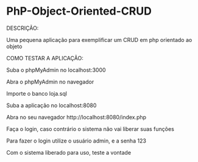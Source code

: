 # PhP-Object-Oriented-CRUD

DESCRIÇÃO:

Uma pequena aplicação para exemplificar um CRUD em php orientado ao objeto

COMO TESTAR A APLICAÇÃO:

Suba o phpMyAdmin no localhost:3000

Abra o phpMyAdmin no navegador

Importe o banco loja.sql

Suba a aplicação no localhost:8080

Abra no seu navegador http://localhost:8080/index.php

Faça o login, caso contrário o sistema não vai liberar suas funções

Para fazer o login utilize o usuário admin, e a senha 123

Com o sistema liberado para uso, teste a vontade
